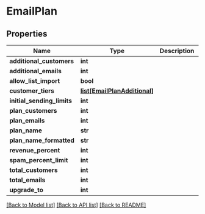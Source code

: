 # EmailPlan

## Properties
Name | Type | Description | Notes
------------ | ------------- | ------------- | -------------
**additional_customers** | **int** |  | [optional] 
**additional_emails** | **int** |  | [optional] 
**allow_list_import** | **bool** |  | [optional] 
**customer_tiers** | [**list[EmailPlanAdditional]**](EmailPlanAdditional.md) |  | [optional] 
**initial_sending_limits** | **int** |  | [optional] 
**plan_customers** | **int** |  | [optional] 
**plan_emails** | **int** |  | [optional] 
**plan_name** | **str** |  | [optional] 
**plan_name_formatted** | **str** |  | [optional] 
**revenue_percent** | **int** |  | [optional] 
**spam_percent_limit** | **int** |  | [optional] 
**total_customers** | **int** |  | [optional] 
**total_emails** | **int** |  | [optional] 
**upgrade_to** | **int** |  | [optional] 

[[Back to Model list]](../README.md#documentation-for-models) [[Back to API list]](../README.md#documentation-for-api-endpoints) [[Back to README]](../README.md)


